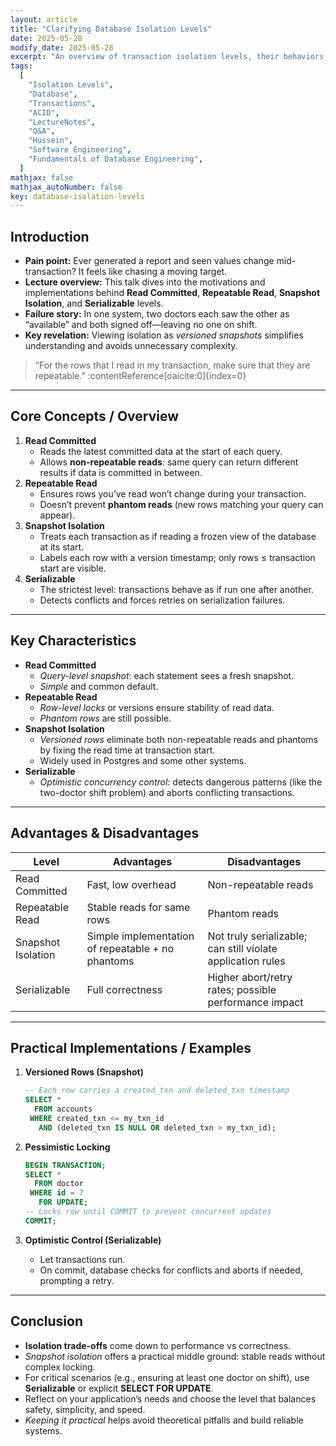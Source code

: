 ```yaml
---
layout: article
title: "Clarifying Database Isolation Levels"
date: 2025-05-28
modify_date: 2025-05-28
excerpt: "An overview of transaction isolation levels, their behaviors, and practical strategies to manage concurrency in real-world database systems."
tags:
  [
    "Isolation Levels",
    "Database",
    "Transactions",
    "ACID",
    "LectureNotes",
    "Q&A",
    "Hussein",
    "Software Engineering",
    "Fundamentals of Database Engineering",
  ]
mathjax: false
mathjax_autoNumber: false
key: database-isolation-levels
---
```


## Introduction

- **Pain point:** Ever generated a report and seen values change mid-transaction? It feels like chasing a moving target.
- **Lecture overview:** This talk dives into the motivations and implementations behind **Read Committed**, **Repeatable Read**, **Snapshot Isolation**, and **Serializable** levels.
- **Failure story:** In one system, two doctors each saw the other as “available” and both signed off—leaving no one on shift.
- **Key revelation:** Viewing isolation as _versioned snapshots_ simplifies understanding and avoids unnecessary complexity.

> “For the rows that I read in my transaction, make sure that they are repeatable.” :contentReference[oaicite:0]{index=0}

---

## Core Concepts / Overview

1. **Read Committed**
   - Reads the latest committed data at the start of each query.
   - Allows **non-repeatable reads**: same query can return different results if data is committed in between.
2. **Repeatable Read**
   - Ensures rows you’ve read won’t change during your transaction.
   - Doesn’t prevent **phantom reads** (new rows matching your query can appear).
3. **Snapshot Isolation**
   - Treats each transaction as if reading a frozen view of the database at its start.
   - Labels each row with a version timestamp; only rows ≤ transaction start are visible.
4. **Serializable**
   - The strictest level: transactions behave as if run one after another.
   - Detects conflicts and forces retries on serialization failures.

---

## Key Characteristics

- **Read Committed**
  - _Query-level snapshot_: each statement sees a fresh snapshot.
  - _Simple_ and common default.
- **Repeatable Read**
  - _Row-level locks_ or versions ensure stability of read data.
  - _Phantom rows_ are still possible.
- **Snapshot Isolation**
  - _Versioned rows_ eliminate both non-repeatable reads and phantoms by fixing the read time at transaction start.
  - Widely used in Postgres and some other systems.
- **Serializable**
  - _Optimistic concurrency control_: detects dangerous patterns (like the two-doctor shift problem) and aborts conflicting transactions.

---

## Advantages & Disadvantages

| Level              | Advantages                                        | Disadvantages                                               |
| ------------------ | ------------------------------------------------- | ----------------------------------------------------------- |
| Read Committed     | Fast, low overhead                                | Non-repeatable reads                                        |
| Repeatable Read    | Stable reads for same rows                        | Phantom reads                                               |
| Snapshot Isolation | Simple implementation of repeatable + no phantoms | Not truly serializable; can still violate application rules |
| Serializable       | Full correctness                                  | Higher abort/retry rates; possible performance impact       |

---

## Practical Implementations / Examples

1. **Versioned Rows (Snapshot)**

   ```sql
   -- Each row carries a created_txn and deleted_txn timestamp
   SELECT *
     FROM accounts
    WHERE created_txn <= my_txn_id
      AND (deleted_txn IS NULL OR deleted_txn > my_txn_id);
   ```

2. **Pessimistic Locking**

   ```sql
   BEGIN TRANSACTION;
   SELECT *
     FROM doctor
    WHERE id = 7
      FOR UPDATE;
   -- Locks row until COMMIT to prevent concurrent updates
   COMMIT;
   ```

3. **Optimistic Control (Serializable)**

   - Let transactions run.
   - On commit, database checks for conflicts and aborts if needed, prompting a retry.

---

## Conclusion

- **Isolation trade-offs** come down to performance vs correctness.
- _Snapshot isolation_ offers a practical middle ground: stable reads without complex locking.
- For critical scenarios (e.g., ensuring at least one doctor on shift), use **Serializable** or explicit **SELECT FOR UPDATE**.
- Reflect on your application’s needs and choose the level that balances safety, simplicity, and speed.
- _Keeping it practical_ helps avoid theoretical pitfalls and build reliable systems.
